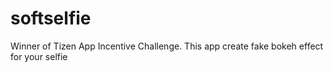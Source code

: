 # softselfie
Winner of Tizen App Incentive Challenge. This app create fake bokeh effect for your selfie
